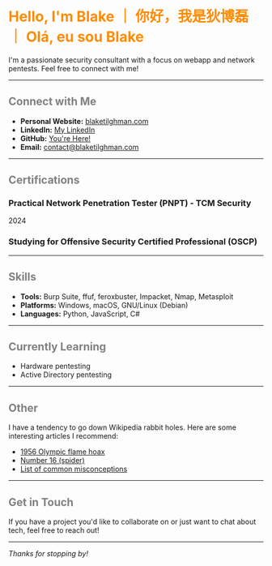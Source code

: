 # <span style="color:darkorange"> Hello, I'm Blake ｜ 你好，我是狄博磊 ｜ Olá, eu sou Blake </span>

I'm a passionate security consultant with a focus on webapp and network pentests.
Feel free to connect with me!

---

## <span style="color:grey"> Connect with Me </span>

- **Personal Website:** [blaketilghman.com](https://blaketilghman.com)
- **LinkedIn:** [My LinkedIn](https://linkedin.com/in/btilghman)
- **GitHub:** [You're Here!](https://github.com/blaketilghman)
- **Email:** [contact@blaketilghman.com](mailto:contact@blaketilghman.com)

---

## <span style="color:grey"> Certifications </span>

### Practical Network Penetration Tester (PNPT) - TCM Security
2024

### Studying for Offensive Security Certified Professional (OSCP)

---

## <span style="color:grey"> Skills </span>

- **Tools:** Burp Suite, ffuf, feroxbuster, Impacket, Nmap, Metasploit
- **Platforms:** Windows, macOS, GNU/Linux (Debian)
- **Languages:** Python, JavaScript, C#

---

## <span style="color:grey"> Currently Learning </span>

- Hardware pentesting
- Active Directory pentesting

---

## <span style="color:grey"> Other </span>

I have a tendency to go down Wikipedia rabbit holes. Here are some interesting articles I recommend:

- [1956 Olympic flame hoax](https://www.google.com/url?sa=t&source=web&rct=j&opi=89978449&url=https://en.wikipedia.org/wiki/1956_Olympic_flame_hoax)
- [Number 16 (spider)](https://www.google.com/url?sa=t&source=web&rct=j&opi=89978449&url=https://en.wikipedia.org/wiki/Number_16_(spider))
- [List of common misconceptions](https://en.wikipedia.org/wiki/List_of_common_misconceptions)

---

## <span style="color:grey"> Get in Touch </span>

If you have a project you'd like to collaborate on or just want to chat about tech, feel free to reach out!

---

*Thanks for stopping by!*
